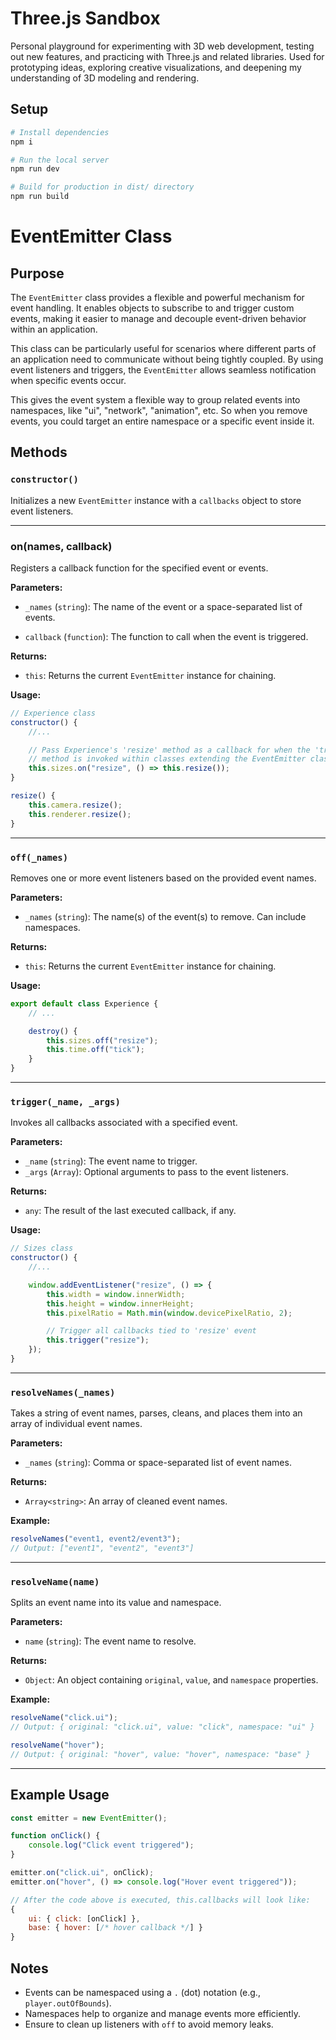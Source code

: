 # Three.js Sandbox

Personal playground for experimenting with 3D web development, testing out new features, and practicing with Three.js and related libraries. Used for prototyping ideas, exploring creative visualizations, and deepening my understanding of 3D modeling and rendering.

## Setup

```bash
# Install dependencies
npm i

# Run the local server
npm run dev

# Build for production in dist/ directory
npm run build
```

# EventEmitter Class

## Purpose

The `EventEmitter` class provides a flexible and powerful mechanism for event handling. It enables objects to subscribe to and trigger custom events, making it easier to manage and decouple event-driven behavior within an application.

This class can be particularly useful for scenarios where different parts of an application need to communicate without being tightly coupled. By using event listeners and triggers, the `EventEmitter` allows seamless notification when specific events occur.

This gives the event system a flexible way to group related events into namespaces, like "ui", "network", "animation", etc. So when you remove events, you could target an entire namespace or a specific event inside it.

## Methods

### `constructor()`

Initializes a new `EventEmitter` instance with a `callbacks` object to store event listeners.

---

### on(names, callback)

Registers a callback function for the specified event or events.

**Parameters:**

-   `_names` (`string`): The name of the event or a space-separated list of events.

-   `callback` (`function`): The function to call when the event is triggered.

**Returns:**

-   `this`: Returns the current `EventEmitter` instance for chaining.

**Usage:**

```javascript
// Experience class
constructor() {
    //...

    // Pass Experience's 'resize' method as a callback for when the 'trigger'
    // method is invoked within classes extending the EventEmitter class.
    this.sizes.on("resize", () => this.resize());
}

resize() {
    this.camera.resize();
    this.renderer.resize();
}
```

---

### `off(_names)`

Removes one or more event listeners based on the provided event names.

**Parameters:**

-   `_names` (`string`): The name(s) of the event(s) to remove. Can include namespaces.

**Returns:**

-   `this`: Returns the current `EventEmitter` instance for chaining.

**Usage:**

```javascript
export default class Experience {
    // ...

    destroy() {
        this.sizes.off("resize");
        this.time.off("tick");
    }
}
```

---

### `trigger(_name, _args)`

Invokes all callbacks associated with a specified event.

**Parameters:**

-   `_name` (`string`): The event name to trigger.
-   `_args` (`Array`): Optional arguments to pass to the event listeners.

**Returns:**

-   `any`: The result of the last executed callback, if any.

**Usage:**

```javascript
// Sizes class
constructor() {
    //...

    window.addEventListener("resize", () => {
        this.width = window.innerWidth;
        this.height = window.innerHeight;
        this.pixelRatio = Math.min(window.devicePixelRatio, 2);

        // Trigger all callbacks tied to 'resize' event
        this.trigger("resize");
    });
}


```

---

### `resolveNames(_names)`

Takes a string of event names, parses, cleans, and places them into an array of individual event names.

**Parameters:**

-   `_names` (`string`): Comma or space-separated list of event names.

**Returns:**

-   `Array<string>`: An array of cleaned event names.

**Example:**

```javascript
resolveNames("event1, event2/event3");
// Output: ["event1", "event2", "event3"]
```

---

### `resolveName(name)`

Splits an event name into its value and namespace.

**Parameters:**

-   `name` (`string`): The event name to resolve.

**Returns:**

-   `Object`: An object containing `original`, `value`, and `namespace` properties.

**Example:**

```javascript
resolveName("click.ui");
// Output: { original: "click.ui", value: "click", namespace: "ui" }

resolveName("hover");
// Output: { original: "hover", value: "hover", namespace: "base" }
```

---

## Example Usage

```javascript
const emitter = new EventEmitter();

function onClick() {
    console.log("Click event triggered");
}

emitter.on("click.ui", onClick);
emitter.on("hover", () => console.log("Hover event triggered"));

// After the code above is executed, this.callbacks will look like:
{
    ui: { click: [onClick] },
    base: { hover: [/* hover callback */] }
}
```

## Notes

-   Events can be namespaced using a `.` (dot) notation (e.g., `player.outOfBounds`).
-   Namespaces help to organize and manage events more efficiently.
-   Ensure to clean up listeners with `off` to avoid memory leaks.
